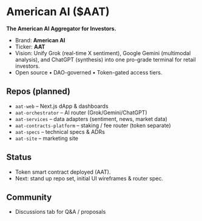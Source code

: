 # American AI ($AAT)
**The American AI Aggregator for Investors.**

- Brand: **American AI**
- Ticker: **AAT**
- Vision: Unify Grok (real-time X sentiment), Google Gemini (multimodal analysis), and ChatGPT (synthesis) into one pro-grade terminal for retail investors.
- Open source • DAO-governed • Token-gated access tiers.

## Repos (planned)
- `aat-web` – Next.js dApp & dashboards
- `aat-orchestrator` – AI router (Grok/Gemini/ChatGPT)
- `aat-services` – data adapters (sentiment, news, market data)
- `aat-contracts-platform` – staking / fee router (token separate)
- `aat-specs` – technical specs & ADRs
- `aat-site` – marketing site

## Status
- Token smart contract deployed (AAT).
- Next: stand up repo set, initial UI wireframes & router spec.

## Community
- Discussions tab for Q&A / proposals
